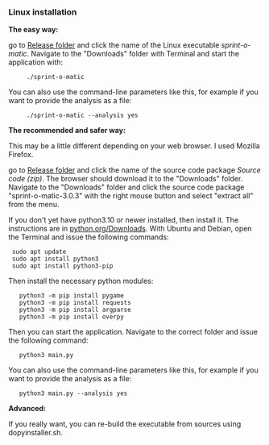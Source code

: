 ### Linux installation

**The easy way:**

go to [Release folder](https://github.com/LemesoftNostalgic/sprint-o-matic/releases/latest) and click the name of the Linux
executable _sprint-o-matic_. Navigate to the "Downloads" folder with
Terminal and start the application with:

```
     ./sprint-o-matic
```

You can also use the command-line parameters like this, for example if you want to provide the analysis as a file:

```
     ./sprint-o-matic --analysis yes
```

**The recommended and safer way:**

This may be a little different depending on your web browser. I used Mozilla
Firefox.

go to [Release folder](https://github.com/LemesoftNostalgic/sprint-o-matic/releases/latest) and click the name of the source code package _Source code (zip)_. The browser should download it to the "Downloads" folder. Navigate to the "Downloads" folder and click the source code package "sprint-o-matic-3.0.3" with the right mouse button and select "extract all" from the menu.

If you don't yet have python3.10 or newer installed, then install it.
The instructions are in [python.org/Downloads](python.org/Downloads).
With Ubuntu and Debian, open the Terminal and issue the following commands:

```
 sudo apt update
 sudo apt install python3
 sudo apt install python3-pip
```

Then install the necessary python modules:

```
   python3 -m pip install pygame
   python3 -m pip install requests
   python3 -m pip install argparse
   python3 -m pip install overpy
```

Then you can start the application.
Navigate to the correct folder and issue the following command:

```
   python3 main.py
```

You can also use the command-line parameters like this, for example if you want to provide the analysis as a file:

```
   python3 main.py --analysis yes
```

**Advanced:**

If you really want, you can re-build the executable
from sources using dopyinstaller.sh.
